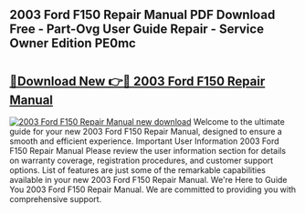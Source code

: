 ## 2003 Ford F150 Repair Manual PDF Download Free - Part-Ovg User Guide Repair - Service Owner Edition PE0mc

# <h2><a href="http://bc12727.oget.top/?id=2003+Ford+F150+Repair+Manual">🔗Download New 👉🔴 2003 Ford F150 Repair Manual</a></h2>

[![2003 Ford F150 Repair Manual new download](https://i.imgur.com/5g1atiW.png)](http://bc12727.oget.top/?id=2003+Ford+F150+Repair+Manual)
Welcome to the ultimate guide for your new 2003 Ford F150 Repair Manual, designed to ensure a smooth and efficient experience. Important User Information 2003 Ford F150 Repair Manual Please review the user information section for details on warranty coverage, registration procedures, and customer support options. List of features are just some of the remarkable capabilities available in your new 2003 Ford F150 Repair Manual. We're Here to Guide You 2003 Ford F150 Repair Manual. We are committed to providing you with comprehensive support.
